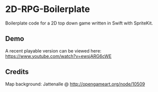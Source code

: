 # 2D-RPG-Boilerplate
Boilerplate code for a 2D top down game written in Swift with SpriteKit.

## Demo
A recent playable version can be viewed here: https://www.youtube.com/watch?v=ewsjARG6cWE

## Credits
Map background: Jattenalle @ http://opengameart.org/node/10509

